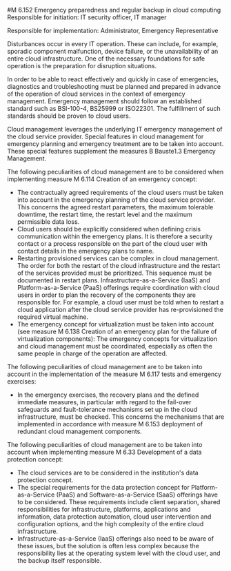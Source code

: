 #M 6.152 Emergency preparedness and regular backup in cloud computing
Responsible for initiation: IT security officer, IT manager

Responsible for implementation: Administrator, Emergency Representative

Disturbances occur in every IT operation. These can include, for example, sporadic component malfunction, device failure, or the unavailability of an entire cloud infrastructure. One of the necessary foundations for safe operation is the preparation for disruption situations.

In order to be able to react effectively and quickly in case of emergencies, diagnostics and troubleshooting must be planned and prepared in advance of the operation of cloud services in the context of emergency management. Emergency management should follow an established standard such as BSI-100-4, BS25999 or ISO22301. The fulfillment of such standards should be proven to cloud users.

Cloud management leverages the underlying IT emergency management of the cloud service provider. Special features in cloud management for emergency planning and emergency treatment are to be taken into account. These special features supplement the measures B Bauste1.3 Emergency Management.

The following peculiarities of cloud management are to be considered when implementing measure M 6.114 Creation of an emergency concept:

* The contractually agreed requirements of the cloud users must be taken into account in the emergency planning of the cloud service provider. This concerns the agreed restart parameters, the maximum tolerable downtime, the restart time, the restart level and the maximum permissible data loss.
* Cloud users should be explicitly considered when defining crisis communication within the emergency plans. It is therefore a security contact or a process responsible on the part of the cloud user with contact details in the emergency plans to name.
* Restarting provisioned services can be complex in cloud management. The order for both the restart of the cloud infrastructure and the restart of the services provided must be prioritized. This sequence must be documented in restart plans. Infrastructure-as-a-Service (IaaS) and Platform-as-a-Service (PaaS) offerings require coordination with cloud users in order to plan the recovery of the components they are responsible for. For example, a cloud user must be told when to restart a cloud application after the cloud service provider has re-provisioned the required virtual machine.
* The emergency concept for virtualization must be taken into account (see measure M 6.138 Creation of an emergency plan for the failure of virtualization components): The emergency concepts for virtualization and cloud management must be coordinated, especially as often the same people in charge of the operation are affected.


The following peculiarities of cloud management are to be taken into account in the implementation of the measure M 6.117 tests and emergency exercises:

* In the emergency exercises, the recovery plans and the defined immediate measures, in particular with regard to the fail-over safeguards and fault-tolerance mechanisms set up in the cloud infrastructure, must be checked. This concerns the mechanisms that are implemented in accordance with measure M 6.153 deployment of redundant cloud management components.


The following peculiarities of cloud management are to be taken into account when implementing measure M 6.33 Development of a data protection concept:

* The cloud services are to be considered in the institution's data protection concept.
* The special requirements for the data protection concept for Platform-as-a-Service (PaaS) and Software-as-a-Service (SaaS) offerings have to be considered. These requirements include client separation, shared responsibilities for infrastructure, platforms, applications and information, data protection automation, cloud user intervention and configuration options, and the high complexity of the entire cloud infrastructure.
* Infrastructure-as-a-Service (IaaS) offerings also need to be aware of these issues, but the solution is often less complex because the responsibility lies at the operating system level with the cloud user, and the backup itself responsible.





